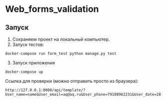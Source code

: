 # Web_forms_validation #
## Запуск  ##
1) Сохраняем проект на локальный компьютер.
2) Запуск тестов:
```
docker-compose run form_test python manage.py test
```
3) Запуск приложения 
```
docker-compose up
```
Ссылка для проверки (можно отправить просто из браузера):
```
http://127.0.0.1:8000/api/template/?User_name=name&User_email=aq@aq.ru&User_phone=79188962231&User_date=28.07.2021
```
